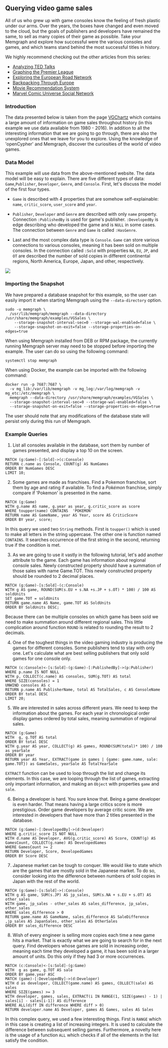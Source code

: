 ## Querying video game sales

All of us who grew up with game consoles know the feeling of fresh plastic under our arms. Over the years, 
the boxes have changed and even moved to the cloud, but the goals of publishers and developers have remained
the same, to sell as many copies of their game as possible. Take your Memgraph and explore how successful were the various consoles and games, and which teams stand behind the most successful titles in history.

We highly recommend checking out the other articles from this series:

  * [Analyzing TED Talks](analyzing-TED-talks.md)
  * [Graphing the Premier League](graphing-the-premier-league.md)
  * [Exploring the European Road Network](exploring-the-european-road-network.md)
  * [Backpacking Through Europe](backpacking-through-europe.md)
  * [Movie Recommendation System](movie-recommendation-system.md)
  * [Marvel Comic Universe Social Network](marvel-universe.md)

### Introduction

The data presented below is taken from the page [VGChartz](https://www.vgchartz.com/) which contains a large amount of information on game sales throughout history (in this example
we use data available from 1980 - 2016). In addition to all the interesting
information that we are going to go through, there are also the unexplored ones that we leave for you to explore.
Using the knowledge of 'openCypher' and Memgraph, discover the curiosities of the world of video games.

### Data Model

This example will use data from the above-mentioned website. The data model will be easy to explain. 
There are five different types of data: `Game`,`Publisher`, `Developer`, `Genre`, and `Console`.
First, let's discuss the model of the first four types.

* `Game` is described with 4 properties that are somehow self-explainable: `name`, `critic_score`, 
`user_score` and `year`.

* `Publisher`, `Developer` and `Genre` are described with only `name` property. Connection `:PublishedBy` is
used for game's publisher. `:DevelopedBy` is edge describing who developed the game and is `NULL` in some cases.
The connection between `Genre` and `Game` is called `:HasGenre`.

* Last and the most complex data type is `Console`. `Game` can store various connections to various consoles, meaning
it has been sold on multiple consoles. In the connection called `:Sold` with properties `NA`, `EU`, `JP`, and `OT` are
described the number of sold copies in different continental regions, North America, Europe, Japan, and other, respectively.

![](./vgsales.png)

### Importing the Snapshot

We have prepared a database snapshot for this example, so the user can easily
import it when starting Memgraph using the `--data-directory` option.

```plaintext
sudo -u memgraph \
  /usr/lib/memgraph/memgraph --data-directory /usr/share/memgraph/examples/VGSales \
    --storage-snapshot-interval-sec=0 --storage-wal-enabled=false \
    --storage-snapshot-on-exit=false --storage-properties-on-edges=true
```
When using Memgraph installed from DEB or RPM package, the currently running
Memgraph server may need to be stopped before importing the example. The user
can do so using the following command:

```plaintext
systemctl stop memgraph
```
When using Docker, the example can be imported with the following command:

```plaintext
docker run -p 7687:7687 \
  -v mg_lib:/var/lib/memgraph -v mg_log:/var/log/memgraph -v mg_etc:/etc/memgraph \
  memgraph --data-directory /usr/share/memgraph/examples/VGSales \
  --storage-snapshot-interval-sec=0 --storage-wal-enabled=false \
  --storage-snapshot-on-exit=false --storage-properties-on-edges=true
```

The user should note that any modifications of the database state will persist
only during this run of Memgraph.

### Example Queries

1) List all consoles available in the database, sort them by number of games presented, and display
a top 10 on the screen.

```opencypher
MATCH (g:Game)-[:Sold]->(c:Console)
RETURN c.name as Console, COUNT(g) AS NumGames
ORDER BY NumGames DESC
LIMIT 10;
```

2) Some games are made as franchises. Find a Pokemon franchise, sort them by age and rating if available. 
To find a *Pokémon* franchise, simply compare if 'Pokemon' is presented in the name.

```opencypher
MATCH (g:Game)
WITH g.name AS name, g.year as year, g.critic_score as score
WHERE toupper(name) CONTAINS  'POKEMON'
RETURN name AS GameName, year AS Year, score AS CriticScore
ORDER BY year, score;
```

In this query we used two `String` methods. First is `toupper()` which is used to make all letters in the string
uppercase. The other one is function named `CONTAINS`. It searches occurrence of the first string in the second, returning true if the condition is met.

3) As we are going to use it vastly in the following tutorial, let's add another attribute to the game.
Each game has information about regional console sales. Newly constructed property should have a summation of those 
sales with name Game.TOT. This newly constructed property should be rounded to 2 decimal places.

```opencypher
MATCH (g:Game)-[s:Sold]-(c:Console)
WITH g AS game, ROUND(SUM(s.EU + s.NA +s.JP + s.OT) * 100) / 100 AS soldUnits
SET game.TOT = soldUnits
RETURN game.name AS Name, game.TOT AS SoldUnits
ORDER BY SoldUnits DESC; 
```

Because there can be multiple consoles on which game has been sold we need to make summation around different regional sales. This little complication around function `ROUND` is related to rounding the result to 2 decimals.

4) One of the toughest things in the video gaming industry is producing the games for different consoles. Some
publishers tend to stay with only one. Let's calculate what are best selling publishers that only sold games for
one console only. 

```opencypher
MATCH (c:Console)<-[s:Sold]-(g:Game)-[:PublishedBy]->(p:Publisher)
WHERE p.name IS NOT NULL
WITH p, COLLECT(c.name) AS consoles, SUM(g.TOT) AS total
WHERE SIZE(consoles) = 1
UNWIND consoles AS c
RETURN p.name AS PublisherName, total AS TotalSales, c AS ConsoleName
ORDER BY total DESC
LIMIT 20;
```

5) We are interested in sales across different years. We need to keep the information about the games. For each year in chronological order display games ordered by total sales, 
meaning summation of regional sales.

```opencypher
MATCH (g:Game)
WITH  g, g.TOT AS total
ORDER BY total DESC
WITH g.year AS year, COLLECT(g) AS games, ROUND(SUM(total)* 100) / 100 as yearSale
ORDER BY year
RETURN year AS Year, EXTRACT(game in games | {game: game.name, sale: game.TOT}) as GameSales, yearSale AS TotalYearSale
```

`EXTRACT` function can be used to loop through the list and change its elements. In this case, we are looping through the list of games, extracting only important information, and making an `Object` with properties `game` and `sale`.


6) Being a developer is hard. You sure know that. Being a game developer is even harder. That means having
a large critics score is more prestigious. Order game developers by average critic score. We are interested
in developers that have more than 2 titles presented in the database.

```opencypher
MATCH (g:Game)-[:DevelopedBy]->(d:Developer)
WHERE g.critic_score IS NOT NULL
WITH d.name AS Developer, AVG(g.critic_score) AS Score, COUNT(g) AS GamesCount, COLLECT(g.name) AS DevelopedGames
WHERE GamesCount >= 2
RETURN Developer, Score, DevelopedGames
ORDER BY Score DESC
```

7) Japanese market can be tough to conquer. We would like to state which are the games that are mostly
sold in the Japanese market. To do so, consider looking into the difference between numbers of sold copies in Japan with the rest of the world.

```opencypher
MATCH (g:Game)-[s:Sold]->(:Console)
WITH g AS game, SUM(s.JP) AS jp_sales, SUM(s.NA + s.EU + s.OT) AS other_sales
WITH game, jp_sales - other_sales AS sales_difference, jp_sales, other_sales
WHERE sales_difference > 0
RETURN game.name AS GameName, sales_difference AS SaleDifference ,jp_sales AS JapanSales, other_sales AS OtherSales
ORDER BY sales_difference DESC
```


8) Wish of every engineer is selling more copies each time a new game hits a market. That is exactly what
we are going to search for in the next query. Find developers whose games are sold in increasing order, meaning
each time they developed a game, it has been sold in a larger amount of units. Do this only if they had 3 or more occurrences. 

```opencypher
MATCH (c:Console)<-[s:Sold]-(g:Game)
WITH  g as game, g.TOT AS sale
ORDER BY game.year ASC
MATCH (game)-[:DevelopedBy]->(d:Developer)
WITH d as developer, COLLECT(game.name) AS games, COLLECT(sale) AS sales
WHERE SIZE(games) >= 3
WITH developer, games, sales, EXTRACT(i IN RANGE(1, SIZE(games) - 1) | sales[i] - sales[i-1]) AS difference
WHERE ALL(diff IN difference WHERE diff > 0)
RETURN developer.name AS Developer, games AS Games, sales AS Sales
```

In this complex query, we used a few interesting things. First is `RANGE` which in this case is creating a list of increasing integers. It is used to calculate the difference between subsequent selling games. Furthermore, a novelty here is the usage of a function `ALL` which checks if all of the elements in the list satisfy the condition.
